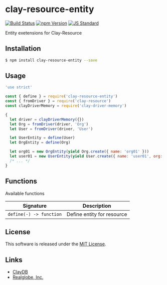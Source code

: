 clay-resource-entity
==========

<!---
This file is generated by ape-tmpl. Do not update manually.
--->

<!-- Badge Start -->
<a name="badges"></a>

[![Build Status][bd_travis_shield_url]][bd_travis_url]
[![npm Version][bd_npm_shield_url]][bd_npm_url]
[![JS Standard][bd_standard_shield_url]][bd_standard_url]

[bd_repo_url]: https://github.com/realglobe-Inc/clay-resource-entity
[bd_travis_url]: http://travis-ci.org/realglobe-Inc/clay-resource-entity
[bd_travis_shield_url]: http://img.shields.io/travis/realglobe-Inc/clay-resource-entity.svg?style=flat
[bd_travis_com_url]: http://travis-ci.com/realglobe-Inc/clay-resource-entity
[bd_travis_com_shield_url]: https://api.travis-ci.com/realglobe-Inc/clay-resource-entity.svg?token=
[bd_license_url]: https://github.com/realglobe-Inc/clay-resource-entity/blob/master/LICENSE
[bd_codeclimate_url]: http://codeclimate.com/github/realglobe-Inc/clay-resource-entity
[bd_codeclimate_shield_url]: http://img.shields.io/codeclimate/github/realglobe-Inc/clay-resource-entity.svg?style=flat
[bd_codeclimate_coverage_shield_url]: http://img.shields.io/codeclimate/coverage/github/realglobe-Inc/clay-resource-entity.svg?style=flat
[bd_gemnasium_url]: https://gemnasium.com/realglobe-Inc/clay-resource-entity
[bd_gemnasium_shield_url]: https://gemnasium.com/realglobe-Inc/clay-resource-entity.svg
[bd_npm_url]: http://www.npmjs.org/package/clay-resource-entity
[bd_npm_shield_url]: http://img.shields.io/npm/v/clay-resource-entity.svg?style=flat
[bd_standard_url]: http://standardjs.com/
[bd_standard_shield_url]: https://img.shields.io/badge/code%20style-standard-brightgreen.svg

<!-- Badge End -->


<!-- Description Start -->
<a name="description"></a>

Entity exetensions for Clay-Resource

<!-- Description End -->


<!-- Overview Start -->
<a name="overview"></a>



<!-- Overview End -->


<!-- Sections Start -->
<a name="sections"></a>

<!-- Section from "doc/guides/01.Installation.md.hbs" Start -->

<a name="section-doc-guides-01-installation-md"></a>

Installation
-----

```bash
$ npm install clay-resource-entity --save
```


<!-- Section from "doc/guides/01.Installation.md.hbs" End -->

<!-- Section from "doc/guides/02.Usage.md.hbs" Start -->

<a name="section-doc-guides-02-usage-md"></a>

Usage
---------

```javascript
'use strict'

const { define } = require('clay-resource-entity')
const { fromDriver } = require('clay-resource')
const clayDriverMemory = require('clay-driver-memory')

{
  let driver = clayDriverMemory({})
  let Org = fromDriver(driver, 'Org')
  let User = fromDriver(driver, 'User')

  let UserEntity = define(User)
  let OrgEntity = define(Org)

  let org01 = new OrgEntity(yield Org.create({ name: 'org01' }))
  let user01 = new UserEntity(yield User.create({ name: 'user01', org: org01 }))
  /* ... */
}

```


<!-- Section from "doc/guides/02.Usage.md.hbs" End -->

<!-- Section from "doc/guides/03.Functions.md.hbs" Start -->

<a name="section-doc-guides-03-functions-md"></a>

Functions
---------

Available functions

| Signature | Description |
| ---- | ----------- |
| `define(-) -> function` | Define entity for resource |


<!-- Section from "doc/guides/03.Functions.md.hbs" End -->


<!-- Sections Start -->


<!-- LICENSE Start -->
<a name="license"></a>

License
-------
This software is released under the [MIT License](https://github.com/realglobe-Inc/clay-resource-entity/blob/master/LICENSE).

<!-- LICENSE End -->


<!-- Links Start -->
<a name="links"></a>

Links
------

+ [ClayDB][clay_d_b_url]
+ [Realglobe, Inc.][realglobe,_inc__url]

[clay_d_b_url]: https://github.com/realglobe-Inc/claydb
[realglobe,_inc__url]: http://realglobe.jp

<!-- Links End -->
